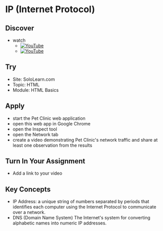 # IP (Internet Protocol)

## Discover
-  watch 
   - [![YouTube](https://i.ytimg.com/vi/lHPkQfMu27w/default.jpg)](https://www.youtube.com/watch?v=WqpG1LZq4N8)
   - [![YouTube](https://i.ytimg.com/vi/Y_dt1UK6cr8/default.jpg)](https://www.youtube.com/watch?v=Y_dt1UK6cr8)

## Try
- Site: SoloLearn.com
- Topic: HTML
- Module: HTML Basics

## Apply
- start the Pet Clinic web application
- open this web app in Google Chrome
- open the Inspect tool
- open the Network tab
- create a video demonstrating Pet Clinic's network traffic and share at least one observation from the results

## Turn In Your Assignment
- Add a link to your video

## Key Concepts
- IP Address: a unique string of numbers separated by periods that identifies each computer using the Internet Protocol to communicate over a network.
- DNS (Domain Name System) The Internet's system for converting alphabetic names into numeric IP addresses.
